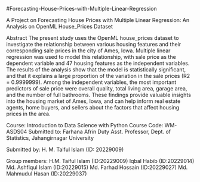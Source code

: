 #Forecasting-House-Prices-with-Multiple-Linear-Regression

A Project on Forecasting House Prices with Multiple Linear Regression: An Analysis on OpenML House_Prices Dataset

Abstract
The present study uses the OpenML house_prices dataset to investigate the relationship between various housing features and their corresponding sale prices in the city of Ames, Iowa. Multiple linear regression was used to model this relationship, with sale price as the dependent variable and 47 housing features as the independent variables. The results of the analysis show that the model is statistically significant, and that it explains a large proportion of the variation in the sale prices (R2 = 0.9999999). Among the independent variables, the most important predictors of sale price were overall quality, total living area, garage area, and the number of full bathrooms. These findings provide valuable insights into the housing market of Ames, Iowa, and can help inform real estate agents, home buyers, and sellers about the factors that affect housing prices in the area.

Course: Introduction to Data Science with Python
Course Code: WM-ASDS04
Submitted to:
Farhana Afrin Duty Asst. Professor, Dept. of Statistics, Jahangirnagar University

Submitted by:
H. M. Taiful Islam (ID: 20229009)

Group members:
H.M. Taiful Islam (ID:20229009)
Iqbal Habib (ID:20229014)
Md. Ashfiqul Islam (ID:20229015)
Md. Farhad Hossain (ID:20229027)
Md. Mahmudul Hasan (ID:20229037)
